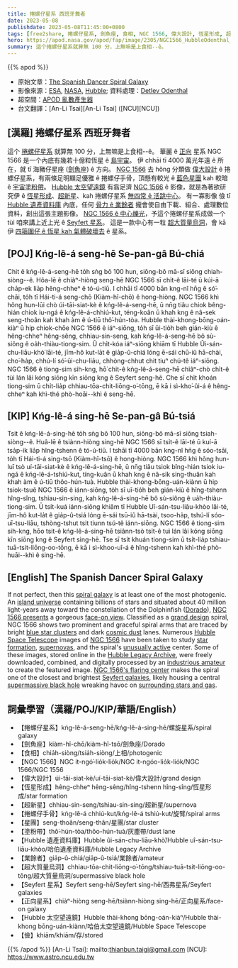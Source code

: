 ```yaml
---
title: 捲螺仔星系 西班牙舞者
date: 2023-05-08
publishdate: 2023-05-08T11:45:00+0800
tags: [free2share, 捲螺仔星系, 劍魚座, 食相, NGC 1566, 偉大設計, 恆星形成, 超新星, 捲螺仔手骨, 星團, 塗粉帶, Hubble 遺產資料庫, 業餘者, 超大質量烏洞, Seyfert 星系, 正向星系, Hubble 太空望遠鏡, 儉]
hero: https://apod.nasa.gov/apod/fap/image/2305/NGC1566_HubbleOdenthal_960.jpg
summary: 這个捲螺仔星系就算無 100 分，上無嘛是上食相--ê。
---
```


{{% apod %}}

- 原始文章：[The Spanish Dancer Spiral Galaxy](https://apod.nasa.gov/apod/ap230508.html)
- 影像來源：[ESA](https://www.esa.int/), [NASA](https://www.nasa.gov/), [Hubble](https://www.nasa.gov/mission_pages/hubble/story/index.html); 資料處理：[Detlev Odenthal](https://www.flickr.com/photos/76780020@N07/)
- 超空間：[APOD 亂數產生器](https://apod.nasa.gov/apod/random_apod.html)
- 台文翻譯：[An-Li Tsai][An-Li Tsai] ([NCU][NCU])

## [漢羅] 捲螺仔星系 西班牙舞者
這个 [捲螺仔星系][spiral galaxy] 就算無 100 分，上無嘛是上食相--ê。
華麗 ê [正向][face-on view] 星系 NGC 1566 是一个內底有幾若十億粒恆星 ê [島宇宙][island universe]。
伊 chhāi tī 4000 萬光年遠 ê 所在，就 tī 海豬仔星座 ([劍魚座][Dorado]) ê 方向。
[NGC 1566][NGC 1566 presents] 去 hŏng 分類做 [偉大設計][grand design] ê 捲螺仔星系，有兩條足明顯足優雅 ê 捲螺仔手骨，頂懸有較光 ê [藍色星團][blue star clusters] kah 較暗 ê [宇宙塗粉帶][cosmic dust]。
[Hubble 太空望遠鏡][Hubble Space Telescope] 有翕足濟 [NGC 1566][NGC 1566] ê 影像，就是為著欲研究伊 ê [恆星形成][star formation]、[超新星][supernovas]、kah 捲螺仔星系 [無四常 ê 活跳中心][unusually active]。
有一寡影像 儉 tī [Hubble 遺產資料庫][Hubble Legacy Archive] 內底，任何 [骨力 ê 業餘者][industrious amateur] 攏會使自由下載、組合、處理數位資料，創出這張主題影像。
[NGC 1566 ê 中心爍光][NGC 1566's flaring center]，予這个捲螺仔星系成做一个 tùi 咱來講上近上光 ê [Seyfert 星系][Seyfert galaxies]。
這是一款中心有一粒 [超大質量烏洞][supermassive black hole]，會 kā 伊 [四箍圍仔 ê 恆星 kah 氣體破壞去][surrounding stars and gas] ê 星系。

## [POJ] Kńg-lê-á seng-hē Se-pan-gâ Bú-chiá 
Chit ê kńg-lê-á-seng-hē to̍h sǹg bô 100 hun, siōng-bô mā-sī siōng chiah-siòng--ê.
Hôa-lē ê chiàⁿ-hiòng seng-hē NGC 1566 sī chi̍t-ê lāi-té ū kúi-ā cha̍p-ek lia̍p hêng-chheⁿ ê tó-ú-tiū.
I chhāi tī 4000 bān kng-nî hn̄g ê só͘-chāi, to̍h tī Hái-ti-á seng-chō (Kiàm-hî-chō) ê hong-hiòng.
NGC 1566 khì hŏng hun-lūi chò úi-tāi-siat-kè ê kńg-lê-á-seng-hē, ū nn̄g tiâu chiok bêng-hián chiok iu-ngá ê kńg-lê-á-chhiú-kut, téng-koân ū khah kng ê nâ-sek seng-thoân kah khah àm ê ú-tiū thô͘-hún-tòa.
Hubble thài-khong-bōng-oán-kiàⁿ ū hip chiok-chōe NGC 1566 ê iáⁿ-siōng, to̍h sī ūi-tio̍h beh gián-kiù ê hêng-chheⁿ hêng-sêng, chhiau-sin-seng, kah kńg-lê-á-seng-hē bô sù-siông ê oa̍h-thiàu-tiong-sim.
Ū chi̍t-kóa iáⁿ-siōng khiām tī Hubble Ûi-sán-chu-liāu-khò͘ lāi-té, jīm-hô kut-la̍t ê gia̍p-û-chiá lóng ē-sái chū-iû hā-chài, cho͘-ha̍p, chhú-lí só͘-ūi-chu-liāu, chhòng-chhut chit tiuⁿ chú-tê iáⁿ-siōng.
NGC 1566 ê tiong-sim sih-kng, hō͘ chit-ê kńg-lê-á-seng-hē chiâⁿ-chò chi̍t-ê tùi lán lâi kóng siōng kīn siōng kng ê Seyfert seng-hē.
Che sī chi̍t khoán tiong-sim ū chi̍t-lia̍p chhiau-tōa-chit-liōng-o͘-tōng, ē kā i sì-kho͘-ûi-á ê hêng-chheⁿ kah khì-thé phò-hoāi--khì ê seng-hē.

## [KIP] Kńg-lê-á sing-hē Se-pan-gâ Bú-tsiá 
Tsit ê kńg-lê-á-sing-hē to̍h sǹg bô 100 hun, siōng-bô mā-sī siōng tsiah-siòng--ê.
Huâ-lē ê tsiànn-hiòng sing-hē NGC 1566 sī tsi̍t-ê lāi-té ū kuí-ā tsa̍p-ik lia̍p hîng-tshenn ê tó-ú-tiū.
I tshāi tī 4000 bān kng-nî hn̄g ê sóo-tsāi, to̍h tī Hái-ti-á sing-tsō (Kiàm-hî-tsō) ê hong-hiòng.
NGC 1566 khì hŏng hun-luī tsò uí-tāi-siat-kè ê kńg-lê-á-sing-hē, ū nn̄g tiâu tsiok bîng-hián tsiok iu-ngá ê kńg-lê-á-tshiú-kut, tíng-kuân ū khah kng ê nâ-sik sing-thuân kah khah àm ê ú-tiū thôo-hún-tuà.
Hubble thài-khong-bōng-uán-kiànn ū hip tsiok-tsuē NGC 1566 ê iánn-siōng, to̍h sī uī-tio̍h beh gián-kiù ê hîng-tshenn hîng-sîng, tshiau-sin-sing, kah kńg-lê-á-sing-hē bô sù-siông ê ua̍h-thiàu-tiong-sim.
Ū tsi̍t-kuá iánn-siōng khiām tī Hubble Uî-sán-tsu-liāu-khòo lāi-té, jīm-hô kut-la̍t ê gia̍p-û-tsiá lóng ē-sái tsū-iû hā-tsài, tsoo-ha̍p, tshú-lí sóo-uī-tsu-liāu, tshòng-tshut tsit tiunn tsú-tê iánn-siōng.
NGC 1566 ê tiong-sim sih-kng, hōo tsit-ê kńg-lê-á-sing-hē tsiânn-tsò tsi̍t-ê tuì lán lâi kóng siōng kīn siōng kng ê Seyfert sing-hē.
Tse sī tsi̍t khuán tiong-sim ū tsi̍t-lia̍p tshiau-tuā-tsit-liōng-oo-tōng, ē kā i sì-khoo-uî-á ê hîng-tshenn kah khì-thé phò-huāi--khì ê sing-hē.

## [English] The Spanish Dancer Spiral Galaxy
If not perfect, then this [spiral galaxy][spiral galaxy] is at least one of the most photogenic.
An [island universe][island universe] containing billions of stars and situated about 40 million light-years away toward the constellation of the Dolphinfish ([Dorado][Dorado]), [NGC 1566 presents][NGC 1566 presents] a gorgeous [face-on view][face-on view].
Classified as a [grand design][grand design] spiral, NGC 1566 shows two prominent and graceful spiral arms that are traced by bright [blue star clusters][blue star clusters] and dark [cosmic dust][cosmic dust] lanes.
Numerous [Hubble Space Telescope][Hubble Space Telescope] images of [NGC 1566][NGC 1566] have been taken to study [star formation][star formation], [supernovas][supernovas], and the spiral's [unusually active][unusually active] center.
Some of these images, stored online in the [Hubble Legacy Archive][Hubble Legacy Archive], were freely downloaded, combined, and digitally processed by an [industrious amateur][industrious amateur] to create the featured image.
[NGC 1566's flaring center][NGC 1566's flaring center] makes the spiral one of the closest and brightest [Seyfert galaxies][Seyfert galaxies], likely housing a central [supermassive black hole][supermassive black hole] wreaking havoc on [surrounding stars and gas][surrounding stars and gas].

## 詞彙學習（漢羅/POJ/KIP/華語/English）
- 【捲螺仔星系】kńg-lê-á-seng-hē/kńg-lê-á-sing-hē/螺旋星系/spiral galaxy
- 【劍魚座】kiàm-hî-chō/kiàm-hî-tsō/劍魚座/Dorado
- 【食相】chia̍h-siòng/tsia̍h-siòng/上相/photogenic
- 【NGC 1566】NGC it-ngó͘-lio̍k-lio̍k/NGC it-ngóo-lio̍k-lio̍k/NGC 1566/NGC 1556
- 【偉大設計】úi-tāi-siat-kè/uí-tāi-siat-kè/偉大設計/grand design
- 【恆星形成】hêng-chheⁿ hêng-sêng/hîng-tshenn hîng-sîng/恆星形成/star formation
- 【超新星】chhiau-sin-seng/tshiau-sin-sing/超新星/supernova
- 【捲螺仔手骨】kńg-lê-á chhiú-kut/kńg-lê-á tshiú-kut/旋臂/spiral arms 
- 【星團】seng-thoân/seng-thân/星團/star cluster
- 【塗粉帶】thô͘-hún-tòa/thôo-hún-tuà/灰塵帶/dust lane
- 【Hubble 遺產資料庫】Hubble ûi-sán-chu-liāu-khò͘/Hubble uî-sán-tsu-liāu-khòo/哈伯遺產資料庫/Hubble Legacy Archive
- 【業餘者】gia̍p-û-chiá/gia̍p-û-tsiá/業餘者/amateur
- 【超大質量烏洞】chhiau-tōa-chit-liōng-o͘-tōng/tshiau-tuā-tsit-liōng-oo-tōng/超大質量烏洞/supermassive black hole
- 【Seyfert 星系】Seyfert seng-hē/Seyfert sing-hē/西弗星系/Seyfert galaxies
- 【正向星系】chiàⁿ-hiòng seng-hē/tsiànn-hiòng sing-hē/正向星系/face-on galaxy
- 【Hubble 太空望遠鏡】Hubble thài-khong bōng-oán-kiàⁿ/Hubble thài-khong bōng-uán-kiànn/哈伯太空望遠鏡/Hubble Space Telescope
- 【儉】khiām/khiām/存/stored

{{% /apod %}}
[An-Li Tsai]: mailto:thianbun.taigi@gmail.com
[NCU]: https://www.astro.ncu.edu.tw

[copyright]: https://apod.nasa.gov/apod/fap/lib/about_apod.html#srapply
[License]: https://creativecommons.org/licenses/by/2.0/

[spiral galaxy]:https://en.wikipedia.org/wiki/Spiral_galaxy
[island universe]:http://ned.ipac.caltech.edu/level5/March02/Gordon/Gordon2.html
[Dorado]:https://en.wikipedia.org/wiki/Dorado
[NGC 1566 presents]:https://en.wikipedia.org/wiki/NGC_1566
[face-on view]:https://apod.nasa.gov/apod/ap230508.htmlap010427.html
[grand design]:http://burro.cwru.edu/Academics/Astr222/Galaxies/Spiral/spiral.html
[blue star clusters]:https://apod.nasa.gov/apod/ap230508.htmlap200909.html
[cosmic dust]:https://apod.nasa.gov/apod/ap230508.htmlap151119.html
[Hubble Space Telescope]:https://hubblesite.org/
[NGC 1566]:https://esahubble.org/images/potw1422a/
[star formation]:https://science.nasa.gov/astrophysics/focus-areas/how-do-stars-form-and-evolve
[supernovas]:https://www.youtube.com/watch?v=8en5uDqw0aM
[unusually active]:https://media.istockphoto.com/id/1184409133/photo/happy-dog-making-mess-with-papers-on-bed.jpg?s=612x612&w=0&k=20&c=HIvJz4ifaBEf3DWHBip9y7tWjdajJHbEnu3hBWlkYis=
[Hubble Legacy Archive]:https://hla.stsci.edu/
[industrious amateur]:https://www.flickr.com/photos/76780020@N07/
[NGC 1566's flaring center]:https://ui.adsabs.harvard.edu/abs/2019MNRAS.483L..88P/abstract
[Seyfert galaxies]:https://en.wikipedia.org/wiki/Seyfert_galaxy
[supermassive black hole]:https://apod.nasa.gov/apod/ap230508.htmlap181203.html
[surrounding stars and gas]:https://apod.nasa.gov/apod/ap230508.htmlap190427.html
